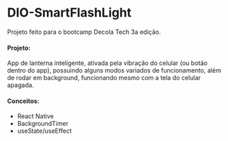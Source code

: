 # DIO-SmartFlashLight
Projeto feito para o bootcamp Decola Tech 3a edição.

#### Projeto:

App de lanterna inteligente, ativada pela vibração do celular (ou botão dentro do app), possuindo alguns modos variados de funcionamento, além de rodar em background, funcionando mesmo com a tela do celular apagada.



#### Conceitos:

- React Native
- BackgroundTimer
- useState/useEffect
